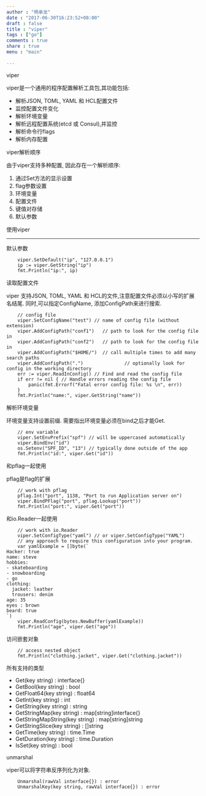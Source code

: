 ```yaml
---
author : "杨承龙"
date : "2017-06-30T16:23:52+08:00"
draft : false
title : "viper"
tags : ["go"]
comments : true     
share : true        
menu : "main" 
          
---
```

viper

viper是一个通用的程序配置解析工具包,其功能包括:

- 解析JSON, TOML, YAML 和 HCL配置文件
- 监控配置文件变化
- 解析环境变量
- 解析远程配置系统(etcd 或 Consul),并监控
- 解析命令行flags
- 解析内存配置

viper解析顺序

由于viper支持多种配置, 因此存在一个解析顺序:

1. 通过Set方法的显示设置
2. flag参数设置
3. 环境变量
4. 配置文件
5. 键值对存储
6. 默认参数

使用viper

---

默认参数

        viper.SetDefault("ip", "127.0.0.1")
    	ip := viper.GetString("ip")
    	fmt.Println("ip:", ip)

读取配置文件

viper 支持JSON, TOML, YAML 和 HCL的文件,注意配置文件必须以小写的扩展名结尾. 同时,可以指定ConfigName, 添加ConfigPath来进行搜索.

        // config file
    	viper.SetConfigName("test") // name of config file (without extension)
    	viper.AddConfigPath("conf1")   // path to look for the config file in
    	viper.AddConfigPath("conf2")   // path to look for the config file in
    	viper.AddConfigPath("$HOME/")  // call multiple times to add many search paths
    	viper.AddConfigPath(".")               // optionally look for config in the working directory
    	err := viper.ReadInConfig() // Find and read the config file
    	if err != nil { // Handle errors reading the config file
    		panic(fmt.Errorf("Fatal error config file: %s \n", err))
    	}
    	fmt.Println("name:", viper.GetString("name"))

解析环境变量

环境变量支持设置前缀. 需要指出环境变量必须在bind之后才能Get.

        // env variable
    	viper.SetEnvPrefix("spf") // will be uppercased automatically
    	viper.BindEnv("id")
    	os.Setenv("SPF_ID", "13") // typically done outside of the app
    	fmt.Println("id:", viper.Get("id"))

和pflag一起使用

pflag是flag的扩展

        // work with pflag
    	pflag.Int("port", 1138, "Port to run Application server on")
    	viper.BindPFlag("port", pflag.Lookup("port"))
    	fmt.Println("port:", viper.Get("port"))

和io.Reader一起使用

        // work with io.Reader
    	viper.SetConfigType("yaml") // or viper.SetConfigType("YAML")
    	// any approach to require this configuration into your program.
    	var yamlExample = []byte(`
    Hacker: true
    name: steve
    hobbies:
    - skateboarding
    - snowboarding
    - go
    clothing:
      jacket: leather
      trousers: denim
    age: 35
    eyes : brown
    beard: true
    `)
    	viper.ReadConfig(bytes.NewBuffer(yamlExample))
    	fmt.Println("age", viper.Get("age"))

访问嵌套对象

        // access nested object
    	fmt.Println("clothing.jacket", viper.Get("clothing.jacket"))

所有支持的类型

- Get(key string) : interface{}
- GetBool(key string) : bool
- GetFloat64(key string) : float64
- GetInt(key string) : int
- GetString(key string) : string
- GetStringMap(key string) : map[string]interface{}
- GetStringMapString(key string) : map[string]string
- GetStringSlice(key string) : []string
- GetTime(key string) : time.Time
- GetDuration(key string) : time.Duration
- IsSet(key string) : bool

unmarshal

viper可以将字符串反序列化为对象.

        Unmarshal(rawVal interface{}) : error
        UnmarshalKey(key string, rawVal interface{}) : error
